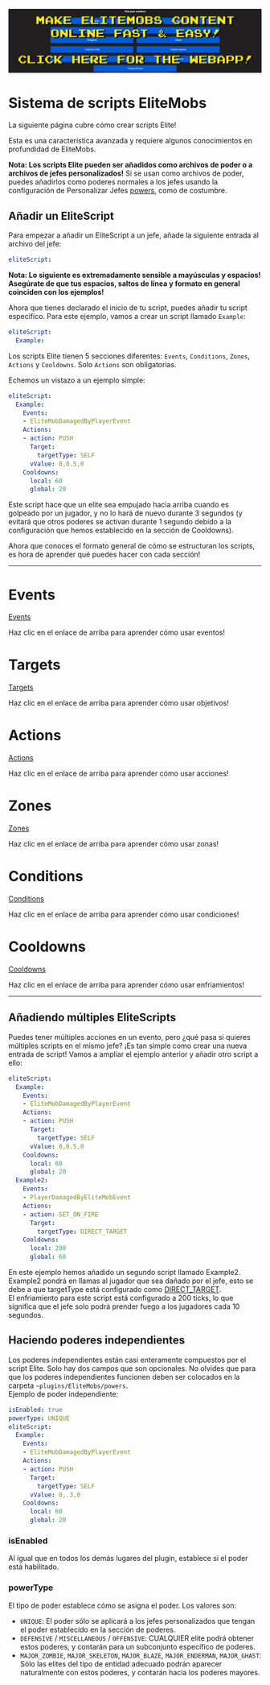 [![webapp_banner.jpg](../../../img/wiki/webapp_banner.jpg)](https://magmaguy.com/webapp/webapp.html)

# Sistema de scripts EliteMobs

La siguiente página cubre cómo crear scripts Elite!

Esta es una característica avanzada y requiere algunos conocimientos en profundidad de EliteMobs.

**Nota: Los scripts Elite pueden ser añadidos como archivos de poder o a archivos de jefes personalizados!** Si se usan como archivos de poder, puedes añadirlos como poderes normales a los jefes usando la configuración de Personalizar Jefes [powers]($language$/elitemobs/creating_bosses.md&section=powers), como de costumbre.

## Añadir un EliteScript

Para empezar a añadir un EliteScript a un jefe, añade la siguiente entrada al archivo del jefe:

```yml
eliteScript:
```

**Nota: Lo siguiente es extremadamente sensible a mayúsculas y espacios! Asegúrate de que tus espacios, saltos de línea y formato en general coinciden con los ejemplos!**

Ahora que tienes declarado el inicio de tu script, puedes añadir tu script específico. Para este ejemplo, vamos a crear un script llamado `Example`:

```yml
eliteScript:
  Example:
```

Los scripts Elite tienen 5 secciones diferentes: `Events`, `Conditions`, `Zones`, `Actions` y `Cooldowns`. Solo `Actions` son obligatorias.

Echemos un vistazo a un ejemplo simple:

```yml
eliteScript:
  Example:
    Events:
    - EliteMobDamagedByPlayerEvent
    Actions:
    - action: PUSH
      Target:
        targetType: SELF
      vValue: 0,0.5,0
    Cooldowns:
      local: 60
      global: 20
```

Este script hace que un elite sea empujado hacia arriba cuando es golpeado por un jugador, y no lo hará de nuevo durante 3 segundos (y evitará que otros poderes se activan durante 1 segundo debido a la configuración que hemos establecido en la sección de Cooldowns).

Ahora que conoces el formato general de cómo se estructuran los scripts, es hora de aprender qué puedes hacer con cada sección!

----

# Events

[Events]($language$/elitemobs/elitescript_events.md)

Haz clic en el enlace de arriba para aprender cómo usar eventos!

# Targets

[Targets]($language$/elitemobs/elitescript_targets.md)

Haz clic en el enlace de arriba para aprender cómo usar objetivos!

# Actions

[Actions]($language$/elitemobs/elitescript_actions.md)

Haz clic en el enlace de arriba para aprender cómo usar acciones!

# Zones

[Zones]($language$/elitemobs/elitescript_zones.md)

Haz clic en el enlace de arriba para aprender cómo usar zonas!

# Conditions

[Conditions]($language$/elitemobs/elitescript_conditions.md)

Haz clic en el enlace de arriba para aprender cómo usar condiciones!

# Cooldowns

[Cooldowns]($language$/elitemobs/elitescript_cooldowns.md)

Haz clic en el enlace de arriba para aprender cómo usar enfriamientos!

----

## Añadiendo múltiples EliteScripts

Puedes tener múltiples acciones en un evento, pero ¿qué pasa si quieres múltiples scripts en el mismo jefe? ¡Es tan simple como crear una nueva entrada de script! Vamos a ampliar el ejemplo anterior y añadir otro script a ello:

```yml
eliteScript:
  Example:
    Events:
    - EliteMobDamagedByPlayerEvent
    Actions:
    - action: PUSH
      Target:
        targetType: SELF
      vValue: 0,0.5,0
    Cooldowns:
      local: 60
      global: 20
  Example2:
    Events:
    - PlayerDamagedByEliteMobEvent
    Actions:
    - action: SET_ON_FIRE
      Target:
        targetType: DIRECT_TARGET
    Cooldowns:
      local: 200
      global: 60
```
En este ejemplo hemos añadido un segundo script llamado Example2. Example2 pondrá en llamas al jugador que sea dañado por el jefe, esto se debe a que targetType está configurado como [DIRECT_TARGET]($language$/elitemobs/elitescript_targets.md&section=target-types). </br> El enfriamiento para este script está configurado a 200 ticks, lo que significa que el jefe solo podrá prender fuego a los jugadores cada 10 segundos.

## Haciendo poderes independientes

Los poderes independientes están casi enteramente compuestos por el script Elite. Solo hay dos campos que son opcionales. No olvides que para que los poderes independientes funcionen deben ser colocados en la carpeta `~plugins/EliteMobs/powers`. </br>Ejemplo de poder independiente:

```yml
isEnabled: true
powerType: UNIQUE
eliteScript:
  Example:
    Events:
    - EliteMobDamagedByPlayerEvent
    Actions:
    - action: PUSH
      Target:
        targetType: SELF
      vValue: 0,.3,0
    Cooldowns:
      local: 60
      global: 20
```

### isEnabled

Al igual que en todos los demás lugares del plugin, establece si el poder está habilitado.

### powerType

El tipo de poder establece cómo se asigna el poder. Los valores son:

- `UNIQUE`: El poder sólo se aplicará a los jefes personalizados que tengan el poder establecido en la sección de poderes.
- `DEFENSIVE` / `MISCELLANEOUS` / `OFFENSIVE`: CUALQUIER elite podrá obtener estos poderes, y contarán para un subconjunto específico de poderes.
- `MAJOR_ZOMBIE`, `MAJOR_SKELETON`, `MAJOR_BLAZE`, `MAJOR_ENDERMAN`, `MAJOR_GHAST`: Sólo las elites del tipo de entidad adecuado podrán aparecer naturalmente con estos poderes, y contarán hacia los poderes mayores.
